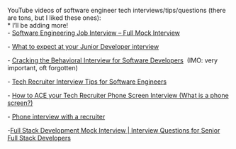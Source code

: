 YouTube videos of software engineer tech interviews/tips/questions (there are tons, but I liked these ones):\
\* I’ll be adding more!\
\- [Software Engineering Job Interview – Full Mock Interview](https://youtu.be/1qw5ITr3k9E?si=VA07dXKLQP3j8XCU)

\- [What to expect at your Junior Developer interview](https://youtu.be/cTatCDnvGBY?si=wFRGm7aYONyKV1VI)

\- [Cracking the Behavioral Interview for Software Developers](https://youtu.be/ld0cvWnrVsU?si=UWwKzOl61vE9U04Z)  (IMO: very important, oft forgotten)

\- [Tech Recruiter Interview Tips for Software Engineers](https://youtu.be/PsdevwmosGA?si=amrS53pnQRe9Vi4x)

\- [How to ACE your Tech Recruiter Phone Screen Interview (What is a phone screen?)](https://youtu.be/niOj6Ag_x1U?si=q6h7yi-PCDmnDBap)

\- [Phone interview with a recruiter](https://youtu.be/TFKJ5I4VLjc?si=haT5JRGAS6erxmAj)

-[Full Stack Development Mock Interview | Interview Questions for Senior Full Stack Developers](https://youtu.be/Z-_zdiKIY-Y?si=Awy4gD3J5zznaYpp)

